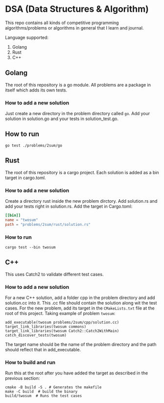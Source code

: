 # DSA (Data Structures & Algorithm)

This repo contains all kinds of competitive programming algorithms/problems or algorithms in general that I learn and journal.

Language supported:
1. Golang
2. Rust
3. C++

## Golang

The root of this repository is a go module. All problems are a package in itself which adds its own tests.

### How to add a new solution

Just create a new directory in the problem directory called `go`. Add your solution in solution.go and your tests in solution_test.go.

## How to run

```shell
go test ./problems/2sum/go
```

## Rust

The root of this repository is a cargo project. Each solution is added as a bin target in cargo.toml.

### How to add a new solution

Create a directory rust inside the new problem dirctory. Add solution.rs and add your tests right in solution.rs. Add the target in Cargo.toml:

```toml
[[bin]]
name = "twosum"
path = "problems/2sum/rust/solution.rs"
```

### How to run

```shell
cargo test --bin twosum
```

## C++

This uses Catch2 to validate different test cases.

### How to add a new solution

For a new C++ solution, add a folder cpp in the problem directory and add solution.cc into it. This .cc file should contain the solution along wit the test cases. For the new problem, add its target in the `CMakeLists.txt` file at the root of this project. Taking example of problem `twosum`:

```
add_executable(twosum problems/2sum/cpp/solution.cc)
target_link_libraries(twosum commons)
target_link_libraries(twosum Catch2::Catch2WithMain)
catch_discover_tests(twosum)
```

The target name should be the name of the problem directory and the path should reflect that in add_executable.

### How to build and run

Run this at the root after you have added the target as described in the previous section:

```shell
cmake -B build -S . # Generates the makefile
make -C build  # build the binary
build/twosum  # Runs the test cases
```
